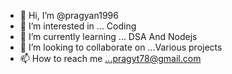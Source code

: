 - 👋 Hi, I’m @pragyan1996
- 👀 I’m interested in ... Coding
- 🌱 I’m currently learning ... DSA And Nodejs
- 💞️ I’m looking to collaborate on ...Various projects
- 📫 How to reach me ...pragyt78@gmail.com

<!---
pragyan1996/pragyan1996 is a ✨ special ✨ repository because its `README.md` (this file) appears on your GitHub profile.
You can click the Preview link to take a look at your changes.
--->
